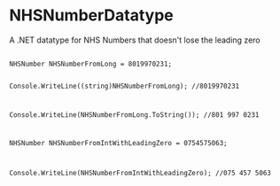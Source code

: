 # NHSNumberDatatype
A .NET datatype for NHS Numbers that doesn't lose the leading zero

<code>
NHSNumber NHSNumberFromLong = 8019970231;
  
Console.WriteLine((string)NHSNumberFromLong);
//8019970231

Console.WriteLine(NHSNumberFromLong.ToString());
//801 997 0231


NHSNumber NHSNumberFromIntWithLeadingZero = 0754575063;
  
Console.WriteLine(NHSNumberFromIntWithLeadingZero);
//075 457 5063
</code>
